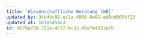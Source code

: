 ```yaml
---
title: 'Wissenschaftliche Beratung [WB]'
updated_by: 34d4dc92-ec1a-4900-9a81-ed8dd8606f23
updated_at: 1610545863
id: 9070a730-751a-4737-bca2-d6e7e4063a7b
---
```

